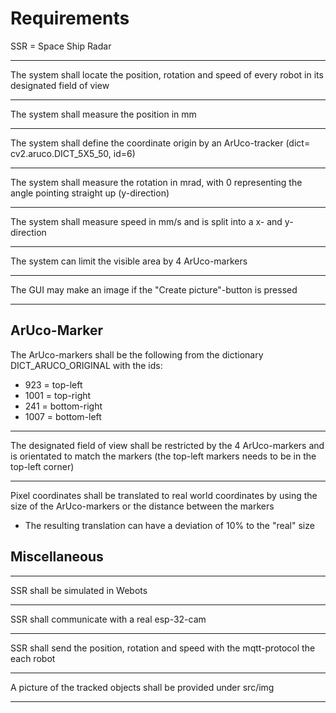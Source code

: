 
# Requirements

SSR = Space Ship Radar

---

The system shall locate the position, rotation and speed of every robot in its designated field of view

---

The system shall measure the position in mm 

---

The system shall define the coordinate origin by an ArUco-tracker (dict= cv2.aruco.DICT_5X5_50, id=6)

---


The system shall measure the rotation in mrad, with 0 representing the angle pointing straight up (y-direction)

---

The system shall measure speed in mm/s and is split into a x- and y-direction

---

The system can limit the visible area by 4 ArUco-markers

---

The GUI may make an image if the "Create picture"-button is pressed

---

## ArUco-Marker

The ArUco-markers shall be the following from the dictionary DICT_ARUCO_ORIGINAL with the ids:
- 923 = top-left
- 1001 = top-right
- 241 = bottom-right
- 1007 = bottom-left

---

The designated field of view shall be restricted by the 4 ArUco-markers and is orientated to match the markers (the top-left markers needs to be in the top-left corner)

---

Pixel coordinates shall be translated to real world coordinates by using the size of the ArUco-markers or the distance between the markers
- The resulting translation can have a deviation of 10% to the "real" size


## Miscellaneous

---

SSR shall be simulated in Webots

---

SSR shall communicate with a real esp-32-cam 

---

SSR shall send the position, rotation and speed with the mqtt-protocol the each robot

---

A picture of the tracked objects shall be provided under src/img

---

